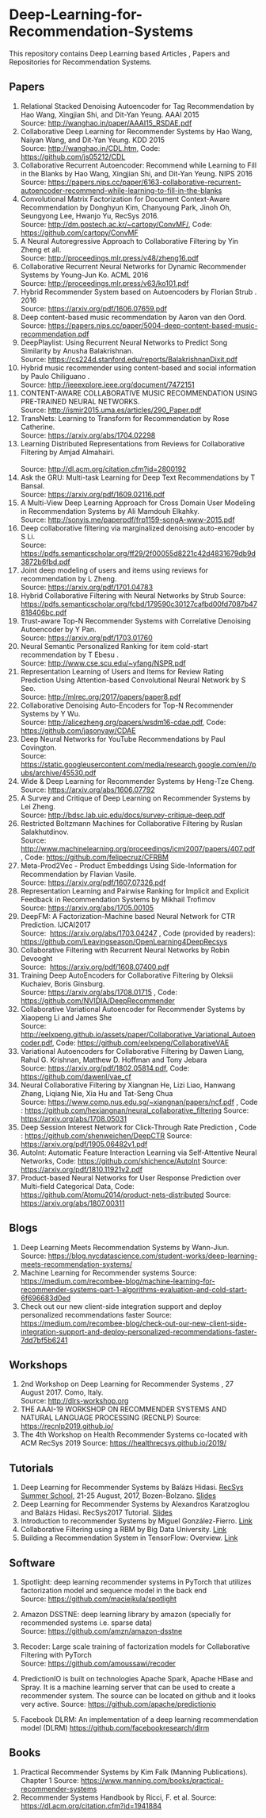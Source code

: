 
# Deep-Learning-for-Recommendation-Systems
This repository contains Deep Learning based Articles , Papers and Repositories for Recommendation Systems.
## Papers

1. Relational Stacked Denoising Autoencoder for Tag Recommendation by Hao Wang, Xingjian Shi, and Dit-Yan Yeung. AAAI 2015 <br>
Source:  http://wanghao.in/paper/AAAI15_RSDAE.pdf
2. Collaborative Deep Learning for Recommender Systems by Hao Wang, Naiyan Wang, and Dit-Yan Yeung. KDD 2015 <br>
Source: http://wanghao.in/CDL.htm, Code: https://github.com/js05212/CDL
3. Collaborative Recurrent Autoencoder: Recommend while Learning to Fill in the Blanks by Hao Wang, Xingjian Shi, and Dit-Yan Yeung. NIPS 2016 <br>
Source: https://papers.nips.cc/paper/6163-collaborative-recurrent-autoencoder-recommend-while-learning-to-fill-in-the-blanks
4. Convolutional Matrix Factorization for Document Context-Aware Recommendation by Donghyun Kim, Chanyoung Park, Jinoh Oh, Seungyong Lee, Hwanjo Yu, RecSys 2016.<br>
Source: http://dm.postech.ac.kr/~cartopy/ConvMF/, Code: https://github.com/cartopy/ConvMF
5. A Neural Autoregressive Approach to Collaborative Filtering by Yin Zheng et all.<br>
Source: http://proceedings.mlr.press/v48/zheng16.pdf
6. Collaborative Recurrent Neural Networks for Dynamic Recommender Systems by Young-Jun Ko. ACML 2016 <br>
Source: http://proceedings.mlr.press/v63/ko101.pdf
7. Hybrid Recommender System based on Autoencoders by Florian Strub . 2016 <br>
Source: https://arxiv.org/pdf/1606.07659.pdf
8. Deep content-based music recommendation by Aaron van den Oord. <br>
Source: https://papers.nips.cc/paper/5004-deep-content-based-music-recommendation.pdf
9. DeepPlaylist: Using Recurrent Neural Networks to Predict Song Similarity by Anusha Balakrishnan. <br>
Source: https://cs224d.stanford.edu/reports/BalakrishnanDixit.pdf
10.  Hybrid music recommender using content-based and social information by  Paulo Chiliguano .<br>
Source: http://ieeexplore.ieee.org/document/7472151
11. CONTENT-AWARE COLLABORATIVE MUSIC RECOMMENDATION USING PRE-TRAINED NEURAL NETWORKS. <br>
Source: http://ismir2015.uma.es/articles/290_Paper.pdf
12.  TransNets: Learning to Transform for Recommendation  by Rose Catherine. <br>
Source: https://arxiv.org/abs/1704.02298 
13. Learning Distributed Representations from Reviews for Collaborative Filtering by  	Amjad Almahairi. <br> 	
Source: http://dl.acm.org/citation.cfm?id=2800192
14. Ask the GRU: Multi-task Learning for Deep Text Recommendations by T Bansal. <br> 
Source: https://arxiv.org/pdf/1609.02116.pdf
15.   A Multi-View Deep Learning Approach for Cross Domain User Modeling in Recommendation Systems by Ali Mamdouh Elkahky.<br>
Source: http://sonyis.me/paperpdf/frp1159-songA-www-2015.pdf
16. Deep collaborative filtering via marginalized denoising auto-encoder by S Li.<br>
Source: https://pdfs.semanticscholar.org/ff29/2f00055d8221c42d4831679db9d3872b6fbd.pdf
17. Joint deep modeling of users and items using reviews for recommendation by L Zheng. <br>
Source: https://arxiv.org/pdf/1701.04783
18. Hybrid Collaborative Filtering with Neural Networks by Strub 
Source: https://pdfs.semanticscholar.org/fcbd/179590c30127cafbd00fd7087b47818406bc.pdf
19. Trust-aware Top-N Recommender Systems with Correlative Denoising Autoencoder by Y Pan. <br> 
Source: https://arxiv.org/pdf/1703.01760
20. Neural Semantic Personalized Ranking for item cold-start recommendation by T Ebesu . <br>
Source: http://www.cse.scu.edu/~yfang/NSPR.pdf
21. Representation Learning of Users and Items for Review Rating Prediction Using Attention-based Convolutional Neural Network by S Seo. <br> 
Source: http://mlrec.org/2017/papers/paper8.pdf
22. Collaborative Denoising Auto-Encoders for Top-N Recommender Systems by Y Wu. <br>
Source: http://alicezheng.org/papers/wsdm16-cdae.pdf, Code: https://github.com/jasonyaw/CDAE
23. Deep Neural Networks for YouTube Recommendations by Paul Covington. <br> 
Source: https://static.googleusercontent.com/media/research.google.com/en//pubs/archive/45530.pdf
24. Wide & Deep Learning for Recommender Systems by Heng-Tze Cheng.<br>
Source: https://arxiv.org/abs/1606.07792
25. A Survey and Critique of Deep Learning on Recommender Systems by Lei Zheng.<br> 
Source: http://bdsc.lab.uic.edu/docs/survey-critique-deep.pdf
26. Restricted Boltzmann Machines for Collaborative Filtering by Ruslan Salakhutdinov. <br>
Source: http://www.machinelearning.org/proceedings/icml2007/papers/407.pdf , Code: https://github.com/felipecruz/CFRBM
27. Meta-Prod2Vec - Product Embeddings Using Side-Information for Recommendation by Flavian Vasile. <br>
Source: https://arxiv.org/pdf/1607.07326.pdf
28.  Representation Learning and Pairwise Ranking for Implicit and Explicit Feedback in Recommendation Systems by Mikhail Trofimov <br>
Source: https://arxiv.org/abs/1705.00105
29. DeepFM: A Factorization-Machine based Neural Network for CTR Prediction. IJCAI2017 <br> Source:  https://arxiv.org/abs/1703.04247 , Code (provided by readers): https://github.com/Leavingseason/OpenLearning4DeepRecsys
30. Collaborative Filtering with Recurrent Neural Networks by Robin Devooght <br> Source:  https://arxiv.org/pdf/1608.07400.pdf
31. Training Deep AutoEncoders for Collaborative Filtering by Oleksii Kuchaiev, Boris Ginsburg. <br> Source: https://arxiv.org/abs/1708.01715 , Code: https://github.com/NVIDIA/DeepRecommender
32. Collaborative Variational Autoencoder for Recommender
Systems by Xiaopeng Li and James She <br> Source: http://eelxpeng.github.io/assets/paper/Collaborative_Variational_Autoencoder.pdf, Code: https://github.com/eelxpeng/CollaborativeVAE
33. Variational Autoencoders for Collaborative Filtering by Dawen Liang, Rahul G. Krishnan, Matthew D. Hoffman and Tony Jebara <br> Source: https://arxiv.org/pdf/1802.05814.pdf, Code: https://github.com/dawenl/vae_cf
34. Neural Collaborative Filtering by Xiangnan He, Lizi Liao, Hanwang Zhang, Liqiang Nie, Xia Hu and Tat-Seng Chua <br> Source: https://www.comp.nus.edu.sg/~xiangnan/papers/ncf.pdf , Code : https://github.com/hexiangnan/neural_collaborative_filtering
 Source: https://arxiv.org/abs/1708.05031
35. Deep Session Interest Network for Click-Through Rate Prediction , Code : https://github.com/shenweichen/DeepCTR 
Source: https://arxiv.org/pdf/1905.06482v1.pdf
36. AutoInt: Automatic Feature Interaction Learning via Self-Attentive Neural Networks, Code: https://github.com/shichence/AutoInt 
Source: https://arxiv.org/pdf/1810.11921v2.pdf
37. Product-based Neural Networks for User Response Prediction over Multi-field Categorical Data, Code: https://github.com/Atomu2014/product-nets-distributed
Source: https://arxiv.org/abs/1807.00311


## Blogs
1. Deep Learning Meets Recommendation Systems by Wann-Jiun. <br>
Source: https://blog.nycdatascience.com/student-works/deep-learning-meets-recommendation-systems/
2. Machine Learning for Recommender systems
Source: https://medium.com/recombee-blog/machine-learning-for-recommender-systems-part-1-algorithms-evaluation-and-cold-start-6f696683d0ed
3. Check out our new client-side integration support and deploy personalized recommendations faster
Source: https://medium.com/recombee-blog/check-out-our-new-client-side-integration-support-and-deploy-personalized-recommendations-faster-7dd7bf5b6241


## Workshops 
1. 2nd Workshop on Deep Learning for Recommender Systems , 27 August 2017. Como, Italy.<br> 
Source: http://dlrs-workshop.org
2. THE AAAI-19 WORKSHOP ON RECOMMENDER SYSTEMS AND NATURAL LANGUAGE PROCESSING (RECNLP)
Source: https://recnlp2019.github.io/
3. The 4th Workshop on Health Recommender Systems co-located with ACM RecSys 2019
Source: https://healthrecsys.github.io/2019/

## Tutorials
1. Deep Learning for Recommender Systems by Balázs Hidasi. [RecSys Summer School](http://pro.unibz.it/projects/schoolrecsys17/program.html), 21-25 August, 2017, Bozen-Bolzano. [Slides](https://www.slideshare.net/balazshidasi/deep-learning-in-recommender-systems-recsys-summer-school-2017)
2. Deep Learning for Recommender Systems by Alexandros	Karatzoglou and Balázs	Hidasi. RecSys2017 Tutorial. [Slides](https://www.slideshare.net/kerveros99/deep-learning-for-recommender-systems-recsys2017-tutorial)
3. Introduction to recommender Systems by Miguel González-Fierro. [Link](https://github.com/miguelgfierro/sciblog_support/blob/master/Intro_to_Recommendation_Systems/Intro_Recommender.ipynb)
4. Collaborative Filtering using a RBM by Big Data University. [Link](https://github.com/santipuch590/deeplearning-tf/blob/master/dl_tf_BDU/4.RBM/ML0120EN-4.2-Review-CollaborativeFilteringwithRBM.ipynb)
5. Building a Recommendation System in TensorFlow: Overview. [Link](https://cloud.google.com/solutions/machine-learning/recommendation-system-tensorflow-overview)

## Software
1. Spotlight: deep learning recommender systems in PyTorch that utilizes factorization model and sequence model in the back end <br>
Source: https://github.com/maciejkula/spotlight

2. Amazon DSSTNE: deep learning library by amazon (specially for recommended systems i.e. sparse data) <br>
Source: https://github.com/amzn/amazon-dsstne

3. Recoder: Large scale training of factorization models for Collaborative Filtering with PyTorch <br>
Source: https://github.com/amoussawi/recoder

4. PredictionIO is built on technologies Apache Spark, Apache HBase and Spray. It is a machine learning server that can be used to create a recommender system. The source can be located on github and it looks very active. 
Source: https://github.com/apache/predictionio

5. Facebook DLRM: An implementation of a deep learning recommendation model (DLRM) https://github.com/facebookresearch/dlrm

## Books
1. Practical Recommender Systems by Kim Falk (Manning Publications). Chapter 1 
Source: https://www.manning.com/books/practical-recommender-systems
2. Recommender Systems Handbook by Ricci, F. et al.
Source: https://dl.acm.org/citation.cfm?id=1941884

 
